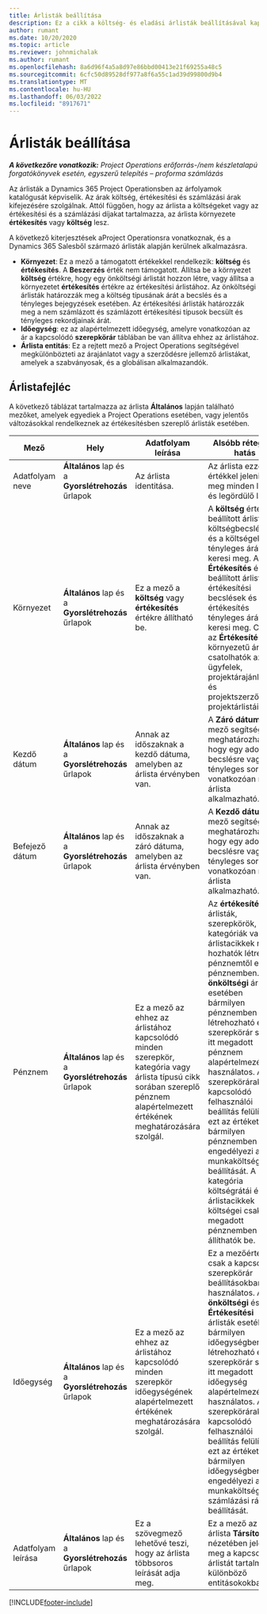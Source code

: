 ```yaml
---
title: Árlisták beállítása
description: Ez a cikk a költség- és eladási árlisták beállításával kapcsolatos információkat tartalmaz.
author: rumant
ms.date: 10/20/2020
ms.topic: article
ms.reviewer: johnmichalak
ms.author: rumant
ms.openlocfilehash: 8a6d96f4a5a8d97e86bbd00413e21f69255a48c5
ms.sourcegitcommit: 6cfc50d89528df977a8f6a55c1ad39d99800d9b4
ms.translationtype: MT
ms.contentlocale: hu-HU
ms.lasthandoff: 06/03/2022
ms.locfileid: "8917671"
---
```

# <a name="set-up-price-lists"></a>Árlisták beállítása

_**A következőre vonatkozik:** Project Operations erőforrás-/nem készletalapú forgatókönyvek esetén, egyszerű telepítés – proforma számlázás_

Az árlisták a Dynamics 365 Project Operationsben az árfolyamok katalógusát képviselik. Az árak költség, értékesítési és számlázási árak kifejezésére szolgálnak. Attól függően, hogy az árlista a költségeket vagy az értékesítési és a számlázási díjakat tartalmazza, az árlista környezete **értékesítés** vagy **költség** lesz.

A következő kiterjesztések aProject Operationsra vonatkoznak, és a Dynamics 365 Salesből származó árlisták alapján kerülnek alkalmazásra.

- **Környezet**: Ez a mező a támogatott értékekkel rendelkezik: **költség** és **értékesítés**. A **Beszerzés** érték nem támogatott. Állítsa be a környezet **költség** értékre, hogy egy önköltségi árlistát hozzon létre, vagy állítsa a környezetet **értékesítés** értékre az értékesítési árlistához. Az önköltségi árlisták határozzák meg a költség típusának árát a becslés és a tényleges bejegyzések esetében. Az értékesítési árlisták határozzák meg a nem számlázott és számlázott értékesítési típusok becsült és tényleges rekordjainak árát.
- **Időegység**: ez az alapértelmezett időegység, amelyre vonatkozóan az ár a kapcsolódó **szerepkörár** táblában be van állítva ehhez az árlistához.
- **Árlista entitás**: Ez a rejtett mező a Project Operations segítségével megkülönbözteti az árajánlatot vagy a szerződésre jellemző árlistákat, amelyek a szabványosak, és a globálisan alkalmazandók.

## <a name="price-list-header"></a>Árlistafejléc

A következő táblázat tartalmazza az árlista **Általános** lapján található mezőket, amelyek egyediek a Project Operations esetében, vagy jelentős változásokkal rendelkeznek az értékesítésben szereplő árlisták esetében.

| Mező | Hely | Adatfolyam leírása | Alsóbb rétegbeli hatás |
| --- | --- | --- | --- |
| Adatfolyam neve | **Általános** lap és a **Gyorslétrehozás** űrlapok | Az árlista identitása. | Az árlista ezzel az értékkel jelenik meg minden lista és legördülő lapon.|
| Környezet | **Általános** lap és a **Gyorslétrehozás** űrlapok | Ez a mező a **költség** vagy **értékesítés** értékre állítható be. | A **költség** értékre beállított árlista a költségbecslések és a költségek tényleges árát keresi meg. A **Értékesítés** értékre beállított árlista az értékesítési becslések és a értékesítés tényleges árát keresi meg. Csak az **Értékesítés** környezetű árlisták csatolhatók az ügyfelek, projektárajánlatok és projektszerződések projektárlistáihoz. |
| Kezdő dátum | **Általános** lap és a **Gyorslétrehozás** űrlapok | Annak az időszaknak a kezdő dátuma, amelyben az árlista érvényben van. | A **Záró dátum** mező segítségével meghatározhatja, hogy egy adott becslésre vagy tényleges sorra vonatkozóan mely árlista alkalmazható. |
| Befejező dátum | **Általános** lap és a **Gyorslétrehozás** űrlapok | Annak az időszaknak a záró dátuma, amelyben az árlista érvényben van. | A **Kezdő dátum** mező segítségével meghatározhatja, hogy egy adott becslésre vagy tényleges sorra vonatkozóan mely árlista alkalmazható. |
| Pénznem | **Általános** lap és a **Gyorslétrehozás** űrlapok | Ez a mező az ehhez az árlistához kapcsolódó minden szerepkör, kategória vagy árlista típusú cikk sorában szereplő pénznem alapértelmezett értékének meghatározására szolgál. | Az **értékesítés** árlisták, szerepkörök, kategóriák vagy árlistacikkek nem hozhatók létre a pénznemtől eltérő pénznemben. Az **önköltségi** árlisták esetében bármilyen pénznemben létrehozható egy szerepkörár sor. Az itt megadott pénznem alapértelmezésként használatos. A szerepkörárakhoz kapcsolódó felhasználói beállítás felülírhatja ezt az értéket, ha bármilyen pénznemben engedélyezi a munkaköltségi ráta beállítását. A kategória költségrátái és árlistacikkek költségei csak az itt megadott pénznemben állíthatók be. |
| Időegység | **Általános** lap és a **Gyorslétrehozás** űrlapok | Ez a mező az ehhez az árlistához kapcsolódó minden szerepkör időegységének alapértelmezett értékének meghatározására szolgál. | Ez a mezőérték csak a kapcsolódó szerepkörár beállításokban használatos. Az **önköltségi** és **Értékesítési** árlisták esetében bármilyen időegységben létrehozható egy szerepkörár sor. Az itt megadott időegység alapértelmezésként használatos. A szerepkörárakhoz kapcsolódó felhasználói beállítás felülírhatja ezt az értéket, ha bármilyen időegységben engedélyezi a munkaköltségi és számlázási ráta beállítását. |
| Adatfolyam leírása | **Általános** lap és a **Gyorslétrehozás** űrlapok | Ez a szövegmező lehetővé teszi, hogy az árlista többsoros leírását adja meg. | Ez a mező az árlista **Társított** nézetében jelenik meg a kapcsolódó árlistát tartalmazó különböző entitásokokban. |


[!INCLUDE[footer-include](../includes/footer-banner.md)]